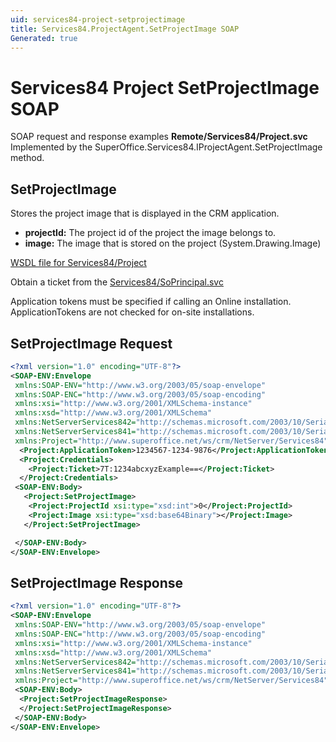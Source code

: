 ```yaml
---
uid: services84-project-setprojectimage
title: Services84.ProjectAgent.SetProjectImage SOAP
Generated: true
---
```


# Services84 Project SetProjectImage SOAP

SOAP request and response examples **Remote/Services84/Project.svc**
Implemented by the <see cref="M:SuperOffice.Services84.IProjectAgent.SetProjectImage">SuperOffice.Services84.IProjectAgent.SetProjectImage</see> method.

## SetProjectImage

Stores the project image that is displayed in the CRM application.

* **projectId:** The project id of the project the image belongs to.
* **image:** The image that is stored on the project (System.Drawing.Image)



[WSDL file for Services84/Project](../Services84-Project.md)

Obtain a ticket from the [Services84/SoPrincipal.svc](../SoPrincipal/index.md)

Application tokens must be specified if calling an Online installation. ApplicationTokens are not checked for on-site installations.

## SetProjectImage Request

```xml
<?xml version="1.0" encoding="UTF-8"?>
<SOAP-ENV:Envelope
 xmlns:SOAP-ENV="http://www.w3.org/2003/05/soap-envelope"
 xmlns:SOAP-ENC="http://www.w3.org/2003/05/soap-encoding"
 xmlns:xsi="http://www.w3.org/2001/XMLSchema-instance"
 xmlns:xsd="http://www.w3.org/2001/XMLSchema"
 xmlns:NetServerServices842="http://schemas.microsoft.com/2003/10/Serialization/Arrays"
 xmlns:NetServerServices841="http://schemas.microsoft.com/2003/10/Serialization/"
 xmlns:Project="http://www.superoffice.net/ws/crm/NetServer/Services84">
  <Project:ApplicationToken>1234567-1234-9876</Project:ApplicationToken>
  <Project:Credentials>
    <Project:Ticket>7T:1234abcxyzExample==</Project:Ticket>
  </Project:Credentials>
 <SOAP-ENV:Body>
   <Project:SetProjectImage>
    <Project:ProjectId xsi:type="xsd:int">0</Project:ProjectId>
    <Project:Image xsi:type="xsd:base64Binary"></Project:Image>
   </Project:SetProjectImage>

 </SOAP-ENV:Body>
</SOAP-ENV:Envelope>

```


## SetProjectImage Response

```xml
<?xml version="1.0" encoding="UTF-8"?>
<SOAP-ENV:Envelope
 xmlns:SOAP-ENV="http://www.w3.org/2003/05/soap-envelope"
 xmlns:SOAP-ENC="http://www.w3.org/2003/05/soap-encoding"
 xmlns:xsi="http://www.w3.org/2001/XMLSchema-instance"
 xmlns:xsd="http://www.w3.org/2001/XMLSchema"
 xmlns:NetServerServices842="http://schemas.microsoft.com/2003/10/Serialization/Arrays"
 xmlns:NetServerServices841="http://schemas.microsoft.com/2003/10/Serialization/"
 xmlns:Project="http://www.superoffice.net/ws/crm/NetServer/Services84">
 <SOAP-ENV:Body>
  <Project:SetProjectImageResponse>
  </Project:SetProjectImageResponse>
 </SOAP-ENV:Body>
</SOAP-ENV:Envelope>

```

